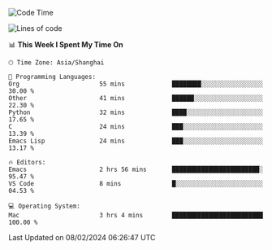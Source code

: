 <!--START_SECTION:waka-->
![Code Time](http://img.shields.io/badge/Code%20Time-1%2C792%20hrs%204%20mins-blue)

![Lines of code](https://img.shields.io/badge/From%20Hello%20World%20I%27ve%20Written-288.0%20thousand%20lines%20of%20code-blue)

📊 **This Week I Spent My Time On** 

```text
🕑︎ Time Zone: Asia/Shanghai

💬 Programming Languages: 
Org                      55 mins             ████████░░░░░░░░░░░░░░░░░   30.00 % 
Other                    41 mins             ██████░░░░░░░░░░░░░░░░░░░   22.30 % 
Python                   32 mins             ████░░░░░░░░░░░░░░░░░░░░░   17.65 % 
C                        24 mins             ███░░░░░░░░░░░░░░░░░░░░░░   13.39 % 
Emacs Lisp               24 mins             ███░░░░░░░░░░░░░░░░░░░░░░   13.17 % 

🔥 Editors: 
Emacs                    2 hrs 56 mins       ████████████████████████░   95.47 % 
VS Code                  8 mins              █░░░░░░░░░░░░░░░░░░░░░░░░   04.53 % 

💻 Operating System: 
Mac                      3 hrs 4 mins        █████████████████████████   100.00 % 
```


 Last Updated on 08/02/2024 06:26:47 UTC
<!--END_SECTION:waka-->
